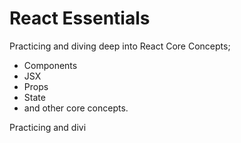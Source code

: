 # React Essentials 

Practicing and diving deep into React Core Concepts; 
- Components
- JSX
- Props
- State
- and other core concepts.

Practicing and divi


